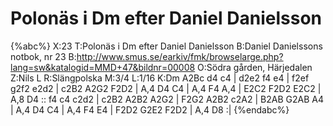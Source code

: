 # Polonäs i Dm efter Daniel Danielsson

{%abc%}
X:23
T:Polonäs i Dm efter Daniel Danielsson
B:Daniel Danielssons notbok, nr 23
B:http://www.smus.se/earkiv/fmk/browselarge.php?lang=sw&katalogid=MMD+47&bildnr=00008
O:Södra gården, Härjedalen
Z:Nils L
R:Slängpolska
M:3/4
L:1/16
K:Dm
A2Bc d4 c4 | d2e2 f4 e4 | f2ef g2f2 e2d2 | c2B2 A2G2 F2D2 | A,4 D4 C4 | A,4 F4 A,4 |
E2C2 F2D2 E2C2 | A,8 D4 :: f4 c4 c2d2 | c2B2 A2B2 A2G2 | F2G2 A2B2 c2A2 | 
B2AB G2AB A4 | A,4 D4 C4 | A,4 F4 E4 | F2D2 G2E2 F2D2 | A,4 D8 :|
{%endabc%}
